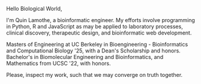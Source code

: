 Hello Biological World,

I'm Quin Lamothe, a bioinformatic engineer. My efforts involve programming in Python, R and JavaScript as may be applied to laboratory processes, clinical discovery, therapeutic design, and bioinformatic web development. 

Masters of Engineering at UC Berkeley in Bioengineering - Bioinformatics and Computational Biology '25, with a Dean's Scholarship and honors. 
Bachelor's in Biomolecular Engineering and Bioinformatics, and Mathematics from UCSC '22, with honors. 

Please, inspect my work, such that we may converge on truth together.
